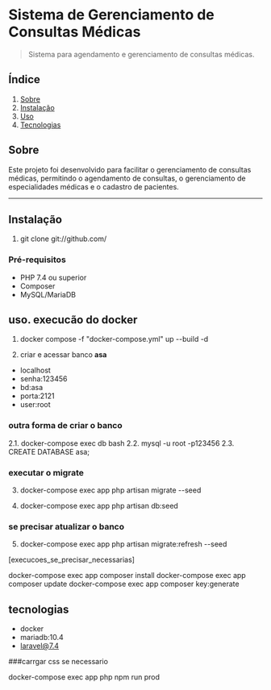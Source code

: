 # Sistema de Gerenciamento de Consultas Médicas

> Sistema para agendamento e gerenciamento de consultas médicas.

## Índice

1. [Sobre](#sobre)
2. [Instalação](#instalação)
3. [Uso](#uso)
4. [Tecnologias](#tecnologias)

## Sobre

Este projeto foi desenvolvido para facilitar o gerenciamento de consultas médicas, permitindo o agendamento de consultas, o gerenciamento de especialidades médicas e o cadastro de pacientes.

---

## Instalação

1. git clone git://github.com/

### Pré-requisitos 

- PHP 7.4 ou superior
- Composer
- MySQL/MariaDB


## uso. execucão do docker 

1. docker compose -f "docker-compose.yml" up --build -d

2. criar e acessar banco **asa**
 - localhost
 - senha:123456
 - bd:asa
 - porta:2121
 - user:root

### outra forma de criar o banco

2.1. docker-compose exec db bash
2.2. mysql -u root -p123456
2.3. CREATE DATABASE asa;


### executar o migrate

3. docker-compose exec app php artisan migrate --seed

4. docker-compose exec app php artisan db:seed

### se precisar atualizar o banco 

5. docker-compose exec app php artisan migrate:refresh --seed

[execucoes_se_precisar_necessarias]

docker-compose exec app composer install
docker-compose exec app composer update
docker-compose exec app composer key:generate

## tecnologias

- docker
- mariadb:10.4
- laravel@7.4

###carrgar css se necessario

docker-compose exec app php npm run prod